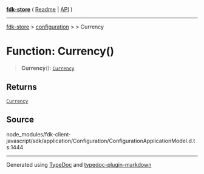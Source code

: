 [**fdk-store**](../../../README.md) ( [Readme](../../../README.md) \| [API](../../../API.md) )

---

[fdk-store](../../../API.md) > [configuration](../../README.md) > [<internal>](../README.md) > Currency

# Function: Currency()

> **Currency**(): [`Currency`](../type-aliases/type-alias.Currency.md)

## Returns

[`Currency`](../type-aliases/type-alias.Currency.md)

## Source

node_modules/fdk-client-javascript/sdk/application/Configuration/ConfigurationApplicationModel.d.ts:1444

---

Generated using [TypeDoc](https://typedoc.org/) and [typedoc-plugin-markdown](https://www.npmjs.com/package/typedoc-plugin-markdown)
